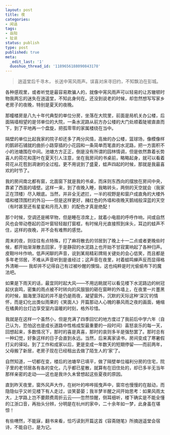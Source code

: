 ```yaml
---
layout: post
title: 夜
categories:
- 闲话
tags:
- 岳阳
- 扯谈
status: publish
type: post
published: true
meta:
  _edit_last: '1'
  duoshuo_thread_id: '1189656188090843178'
---
```

> 逍遥堂后千寻木， 长送中宵风雨声。误喜对床寻旧约，不知飘泊在彭城。

各种感观里，或者听觉是最容易欺骗人的，就像中宵风雨声可以轻易的让苏辙顿时物我两忘的迷失在逍遥堂，不知此身何在。还没到说老的时候，却忽然想写写家乡老房子的夜晚，特别是夏天的夜晚。

那幢楼房是八九十年代典型的单位分房，坐落在大院里，前面是局机关办公楼，后面隔墙相望的是邻单位的大院，一条水泥路从前方办公楼的大门处顺着陡坡直直而下，到了平地再一个盘旋，把孤零零的家属楼绕在当中。

隔壁的单位比起我家的院子却还多了两分风情，高耸的办公楼，篮球场，像模像样的鹅卵石铺就的曲折小路穿插的小花园和一条简单而笔直的水泥路，把一方面积不小的池塘围在中间。池塘方方正正，倒是没有所谓的园林情调，但是依然靠着长势喜人的荷花和莲叶在夏天引人注意，坐在我房间的书桌前，略略起身，就可以看着荷花从花苞到凋谢的全过程。更不用说到了盛夏，蛙声四起的时候，那就是我最喜欢的时节了。

我的房间南北都有窗，北面窗下就是我的书桌，而床则东西向的摆放在房间中央，靠紧了西面的墙壁。这样一来，到了夜晚入睡，我略转头，两侧的天空就会（我家正在顶楼）尽入眼底。当然，并非全无遮拦，一半的视野是和窗户成直角的大楼外墙和楼顶围栏的外沿——但是这样更好，赭红色的外墙和夜晚天鹅绒般深蓝的天空（有时甚至还有星星和月亮入景）的配色才真是绝配！

那个时候，空调还是稀罕物，但是睡在凉席上，就着小电扇的呼呼作响，间或自然风也会带动卷起的百叶窗轻轻敲打窗框，有时候月光直接照到床头，耳边的蛙声不住，这样的夜晚，并不会有难熬的感觉。

周末的夜，则往往有点特殊，打了麻将散去的邻居到了晚上十一二点或者更晚些时候，都开始渐渐散去回家，于是静寂的水泥路上也开始不甘寂寞响起了各种归声。皮鞋咔咔作响，低声闲聊的声音，说到某局精彩牌局关键处的会心低笑，而且都是多年老邻居，不难从声音听到是谁经过；这声音在夜里，衬着蛙鸣蝉声反而显得格外清晰—— 我却并不记得自己有过被吵醒的懊恼，这也纯粹是时光偷偷布下的魔法吧。

如果是下雨天的话，最宜同时起大风——不用远眺就可以看见楼下水泥路边的树冠起伏哀鸣，密集的雨点被不时转向的风狠狠的砸在窗畔的外墙上，在夜里一片墨黑的时候，脑海里浮起的并不是仍是雨夜，凝望窗外，沉默的天际这种’深沉‘的情怀，而是幻化出类似雨果的《笑面人》开篇那动人心魄的暴风雨之夜的画面，蜷缩在橘黄的台灯边享受室内温暖的时刻，格外珍惜。

我就是在这样一个虽然小，但是充满了四季回忆的地方度过了我前后中学六年（自己认为，恐怕这也是成长道路中性格成型最重要的一段时间）喜怒哀乐的每一天，回想起来，多数情况下，那时的喜是真喜，那时的哀则多半是强愁罢了。那时总有一种幻觉，好象这样的日子会直到永远。当然，后来离家读书，房间变成了寒暑假打尖的驿站，到了工作和成家以后，更是变成一年数天的短期停留——而前两年，父母搬了新居，老房子现在已经租出去做了陌生人的‘家’了。

自然知道，一切都在变，楼后的池塘早已填平，做了隔壁单位福利分房的住宅，院子里的老邻居各有各的变化，几乎都已星散，就算有在旧住处的，却已多半无当年那样亲密的走动——这也是我许久未曾想起这些夏夜的原因。

直到昨天夜里，窗外风声大作，在树叶的哗哗摇曳声中，窗帘也慢慢的在敲动，而隐隐似乎又听见楼下有人走过，谈笑晏晏；我半梦半醒之间开始思考：如果风雨太大，上学路上岂不要颇费周折云云——忽然惊醒，侧耳细听，楼下确实是不能全懂的江浙口音，再抬头分辨，分明是在杭州的家中，二十余年如一梦，此身虽在堪惊！

有些喟然，不能寐，翻书来看，恰巧读到开篇这首《容斋随笔》所摘逍遥堂会宿诗，不能自已，是为记。


